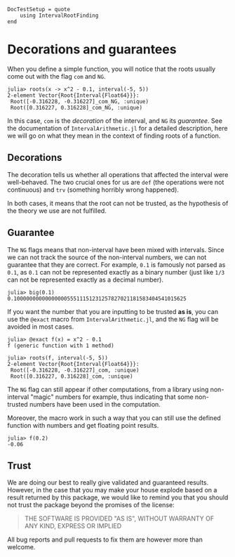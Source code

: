 ```@meta
DocTestSetup = quote
    using IntervalRootFinding
end
```
# Decorations and guarantees

When you define a simple function, you will notice that the roots
usually come out with the flag `com` and `NG`.

```jldoctest
julia> roots(x -> x^2 - 0.1, interval(-5, 5))
2-element Vector{Root{Interval{Float64}}}:
 Root([-0.316228, -0.316227]_com_NG, :unique)
 Root([0.316227, 0.316228]_com_NG, :unique)
```

In this case, `com` is the *decoration* of the interval,
and `NG` its *guarantee*.
See the documentation of `IntervalArithmetic.jl` for a detailed description,
here we will go on what they mean in the context of finding roots
of a function.

## Decorations

The decoration tells us whether all operations that affected the interval
were well-behaved.
The two crucial ones for us are `def` (the operations were not continuous)
and `trv` (something horribly wrong happened).

In both cases, it means that the root can not be trusted,
as the hypothesis of the theory we use are not fulfilled.

## Guarantee

The `NG` flags means that non-interval have been mixed with intervals.
Since we can not track the source of the non-interval numbers,
we can not guarantee that they are correct.
For example, `0.1` is famously not parsed as `0.1`,
as `0.1` can not be represented exactly as a binary number
(just like `1/3` can not be represented exactly as a decimal number).

```julia-repl
julia> big(0.1)
0.1000000000000000055511151231257827021181583404541015625
```

If you want the number that you are inputting to be trusted **as is**,
you can use the `@exact` macro from `IntervalArithmetic.jl`,
and the `NG` flag will be avoided in most cases.

```jldoctest exact
julia> @exact f(x) = x^2 - 0.1
f (generic function with 1 method)

julia> roots(f, interval(-5, 5))
2-element Vector{Root{Interval{Float64}}}:
 Root([-0.316228, -0.316227]_com, :unique)
 Root([0.316227, 0.316228]_com, :unique)
```

The `NG` flag can still appear if other computations,
from a library using non-interval "magic" numbers for example,
thus indicating that some non-trusted numbers have been used in the computation.

Moreover, the macro work in such a way that you can still use the defined
function with numbers and get floating point results.

```jldoctest exact
julia> f(0.2)
-0.06
```
## Trust

We are doing our best to really give validated and guaranteed results.
However, in the case that you may make your house explode based on a result
returned by this package,
we would like to remind you that you should not trust the package beyond
the promises of the license:

> THE SOFTWARE IS PROVIDED "AS IS", WITHOUT WARRANTY OF ANY KIND, EXPRESS OR IMPLIED

All bug reports and pull requests to fix them are however more than welcome.
